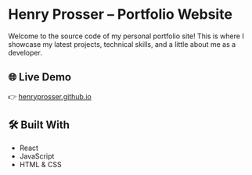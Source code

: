 # Henry Prosser – Portfolio Website

Welcome to the source code of my personal portfolio site! This is where I showcase my latest projects, technical skills, and a little about me as a developer.

## 🌐 Live Demo

👉 [henryprosser.github.io](henryprosser.github.io)

## 🛠 Built With

- React
- JavaScript
- HTML & CSS
